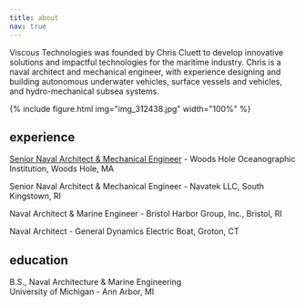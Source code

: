 ```yaml
---
title: about
nav: true
---
```


Viscous Technologies was founded by Chris Cluett to develop innovative solutions and impactful technologies for the maritime industry. Chris is a naval architect and mechanical engineer, with experience designing and building autonomous underwater vehicles, surface vessels and vehicles, and hydro-mechanical subsea systems. 

{% include figure.html img="img_312438.jpg" width="100%" %}

## experience
[Senior Naval Architect & Mechanical Engineer](https://www2.whoi.edu/staff/ccluett/) - Woods Hole Oceanographic Institution, Woods Hole, MA
  
Senior Naval Architect & Mechanical Engineer - Navatek LLC, South Kingstown, RI
  
Naval Architect & Marine Engineer - Bristol Harbor Group, Inc., Bristol, RI
  
Naval Architect - General Dynamics Electric Boat, Groton, CT  

## education
B.S., Naval Architecture & Marine Engineering\
University of Michigan - Ann Arbor, MI
  


<!--- 
Viscous Technologies provides innovative and performance-driven engineering solutions, specializing in the design, analysis, and consulting services for underwater vehicles, surface vessels, hydro-mechanical systems, and subsea applications. 

Our range of expertise includes:

* Surface vessel and subsea vehicle design and analysis
* Field support, at sea testing, tow tank testing, and data acquisition
* Design and fabrication of metal, plastic, and composite structures for surface and subsea environments
* Solid and surface CAD modeling
* Electric powertrain design
* Hydrodynamics of underwater vehicles
* Linear and non-linear finite element analysis (FEA)
* Reynolds-averaged Navier-Stokes computational fluid dynamics (RANS CFD) modeling
* 6 degrees-of-freedom (6DOF) dynamic modeling of UUVs

{% include figure.html img="Picture1.png" width="100%" caption="There are two main components of drag an underwater vehicle experiences as it moves through the water: pressure drag and viscous drag. When a body is bluff, total drag is dominated by pressure drag. When a body is streamlined, total drag is dominated by viscous drag. For an equal frontal area, a streamlined body will always have less drag than a bluff body." %}

--> 
